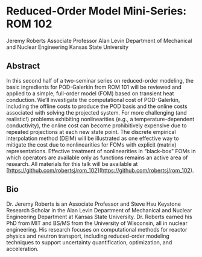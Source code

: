# Reduced-Order Model Mini-Series: ROM 102

Jeremy Roberts
Associate Professor
Alan Levin Department of Mechanical and Nuclear Engineering
Kansas State University


## Abstract

In this second half of a two-seminar series on reduced-order modeling, the basic ingredients for POD-Galerkin from ROM 101 will be reviewed and applied to a simple, full-order model (FOM) based on transient heat conduction.  We’ll investigate the computational cost of POD-Galerkin, including the offline costs to produce the POD basis and the online costs associated with solving the projected system.  For more challenging (and realistic!) problems exhibiting nonlinearities (e.g., a temperature-dependent conductivity),  the online cost can become prohibitively expensive due to repeated projections at each new state point.  The discrete empirical interpolation method (DEIM) will be illustrated as one effective way to mitigate the cost due to nonlinearities for FOMs with explicit (matrix) representations.  Effective treatment of nonlinearities in “black-box” FOMs in which operators are available only as functions remains an active area of research.  All materials for this talk will be available at [https://github.com/robertsj/rom_102](https://github.com/robertsj/rom_102).

## Bio

Dr. Jeremy Roberts is an Associate Professor and Steve Hsu Keystone Research Scholar in the Alan Levin Department of Mechanical and
Nuclear Engineering Department at Kansas State University. Dr. Roberts earned his PhD from MIT and BS/MS from the University of Wisconsin, all in nuclear engineering.  His research focuses on computational methods for reactor physics and neutron transport, including reduced-order modeling techniques to support uncertainty quantification, optimization, and acceleration.



